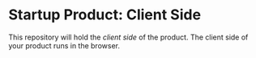 # Startup Product: Client Side

This repository will hold the *client side* of the product. The client
side of your product runs in the browser.
